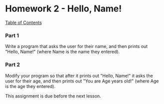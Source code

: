 # Homework 2 - Hello, Name!

[Table of Contents](../../index.md)

### Part 1
Write a program that asks the user for their name, and then prints out "Hello, Name!" (where Name is the name they entered).

### Part 2

Modify your program so that after it prints out "Hello, Name!" it asks the user for their age, and then prints out "You are Age years old!" (where Age is the age they entered).

This assignment is due before the next lesson.